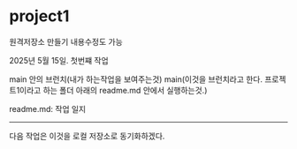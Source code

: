 # project1
원격저장소 만들기
내용수정도 가능

2025년 5월 15일. 첫번쨰 작업

main 안의 브런치(내가 하는작업을 보여주는것)
main(이것을 브런치라고 한다. 프로젝트1이라고 하는 폴더 아래의 readme.md 안에서 실행하는것.)

readme.md: 작업 일지


---
다음 작업은 이것을 로컬 저장소로 동기화하겠다.
